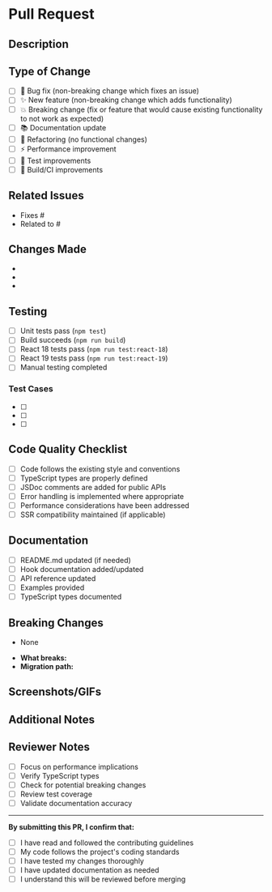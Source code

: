 # Pull Request

## Description
<!-- Provide a brief description of the changes in this PR -->

## Type of Change
<!-- Mark the relevant option with an "x" -->
- [ ] 🐛 Bug fix (non-breaking change which fixes an issue)
- [ ] ✨ New feature (non-breaking change which adds functionality)
- [ ] 💥 Breaking change (fix or feature that would cause existing functionality to not work as expected)
- [ ] 📚 Documentation update
- [ ] 🔧 Refactoring (no functional changes)
- [ ] ⚡ Performance improvement
- [ ] 🧪 Test improvements
- [ ] 🔨 Build/CI improvements

## Related Issues
<!-- Link to related issues using "Fixes #123" or "Closes #123" -->
- Fixes #
- Related to #

## Changes Made
<!-- List the specific changes made in this PR -->
- 
- 
- 

## Testing
<!-- Describe the tests you ran and how to reproduce them -->
- [ ] Unit tests pass (`npm test`)
- [ ] Build succeeds (`npm run build`)
- [ ] React 18 tests pass (`npm run test:react-18`)
- [ ] React 19 tests pass (`npm run test:react-19`)
- [ ] Manual testing completed

### Test Cases
<!-- Describe specific test cases you've verified -->
- [ ] 
- [ ] 
- [ ] 

## Code Quality Checklist
<!-- Ensure your code meets our standards -->
- [ ] Code follows the existing style and conventions
- [ ] TypeScript types are properly defined
- [ ] JSDoc comments are added for public APIs
- [ ] Error handling is implemented where appropriate
- [ ] Performance considerations have been addressed
- [ ] SSR compatibility maintained (if applicable)

## Documentation
<!-- Check all that apply -->
- [ ] README.md updated (if needed)
- [ ] Hook documentation added/updated
- [ ] API reference updated
- [ ] Examples provided
- [ ] TypeScript types documented

## Breaking Changes
<!-- If this is a breaking change, describe what breaks and how to migrate -->
- None
<!-- OR -->
- **What breaks:** 
- **Migration path:** 

## Screenshots/GIFs
<!-- If applicable, add screenshots or GIFs to demonstrate the changes -->

## Additional Notes
<!-- Any additional information that reviewers should know -->

## Reviewer Notes
<!-- For maintainers: any specific areas to focus on during review -->
- [ ] Focus on performance implications
- [ ] Verify TypeScript types
- [ ] Check for potential breaking changes
- [ ] Review test coverage
- [ ] Validate documentation accuracy

---

**By submitting this PR, I confirm that:**
- [ ] I have read and followed the contributing guidelines
- [ ] My code follows the project's coding standards
- [ ] I have tested my changes thoroughly
- [ ] I have updated documentation as needed
- [ ] I understand this will be reviewed before merging
